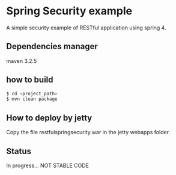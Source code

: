 # Spring Security example

A simple security example of RESTful application using spring 4.

## Dependencies manager
maven 3.2.5

## how to build
```bash
$ cd <project_path>
$ mvn clean package
```

## How to deploy by jetty
Copy the file restfulspringsecurity.war in the jetty webapps folder.

## Status
In progress... NOT STABLE CODE
